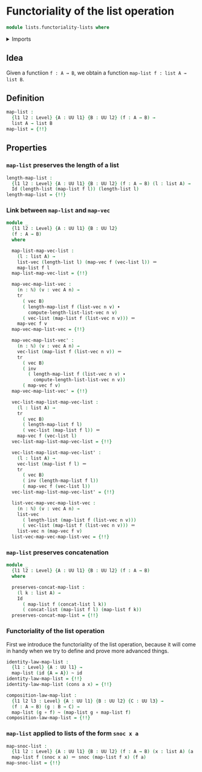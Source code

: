 # Functoriality of the list operation

```agda
module lists.functoriality-lists where
```

<details><summary>Imports</summary>

```agda
open import elementary-number-theory.equality-natural-numbers
open import elementary-number-theory.natural-numbers

open import foundation.action-on-identifications-functions
open import foundation.dependent-pair-types
open import foundation.equality-dependent-pair-types
open import foundation.function-types
open import foundation.homotopies
open import foundation.identity-types
open import foundation.propositions
open import foundation.transport-along-identifications
open import foundation.universe-levels

open import linear-algebra.functoriality-vectors
open import linear-algebra.vectors

open import lists.arrays
open import lists.concatenation-lists
open import lists.lists
```

</details>

## Idea

Given a functiion `f : A → B`, we obtain a function
`map-list f : list A → list B`.

## Definition

```agda
map-list :
  {l1 l2 : Level} {A : UU l1} {B : UU l2} (f : A → B) →
  list A → list B
map-list = {!!}
```

## Properties

### `map-list` preserves the length of a list

```agda
length-map-list :
  {l1 l2 : Level} {A : UU l1} {B : UU l2} (f : A → B) (l : list A) →
  Id (length-list (map-list f l)) (length-list l)
length-map-list = {!!}
```

### Link between `map-list` and `map-vec`

```agda
module _
  {l1 l2 : Level} {A : UU l1} {B : UU l2}
  (f : A → B)
  where

  map-list-map-vec-list :
    (l : list A) →
    list-vec (length-list l) (map-vec f (vec-list l)) ＝
    map-list f l
  map-list-map-vec-list = {!!}

  map-vec-map-list-vec :
    (n : ℕ) (v : vec A n) →
    tr
      ( vec B)
      ( length-map-list f (list-vec n v) ∙
        compute-length-list-list-vec n v)
      ( vec-list (map-list f (list-vec n v))) ＝
    map-vec f v
  map-vec-map-list-vec = {!!}

  map-vec-map-list-vec' :
    (n : ℕ) (v : vec A n) →
    vec-list (map-list f (list-vec n v)) ＝
    tr
      ( vec B)
      ( inv
        ( length-map-list f (list-vec n v) ∙
          compute-length-list-list-vec n v))
      ( map-vec f v)
  map-vec-map-list-vec' = {!!}

  vec-list-map-list-map-vec-list :
    (l : list A) →
    tr
      ( vec B)
      ( length-map-list f l)
      ( vec-list (map-list f l)) ＝
    map-vec f (vec-list l)
  vec-list-map-list-map-vec-list = {!!}

  vec-list-map-list-map-vec-list' :
    (l : list A) →
    vec-list (map-list f l) ＝
    tr
      ( vec B)
      ( inv (length-map-list f l))
      ( map-vec f (vec-list l))
  vec-list-map-list-map-vec-list' = {!!}

  list-vec-map-vec-map-list-vec :
    (n : ℕ) (v : vec A n) →
    list-vec
      ( length-list (map-list f (list-vec n v)))
      ( vec-list (map-list f (list-vec n v))) ＝
    list-vec n (map-vec f v)
  list-vec-map-vec-map-list-vec = {!!}
```

### `map-list` preserves concatenation

```agda
module _
  {l1 l2 : Level} {A : UU l1} {B : UU l2} (f : A → B)
  where

  preserves-concat-map-list :
    (l k : list A) →
    Id
      ( map-list f (concat-list l k))
      ( concat-list (map-list f l) (map-list f k))
  preserves-concat-map-list = {!!}
```

### Functoriality of the list operation

First we introduce the functoriality of the list operation, because it will come
in handy when we try to define and prove more advanced things.

```agda
identity-law-map-list :
  {l1 : Level} {A : UU l1} →
  map-list (id {A = A}) ~ id
identity-law-map-list = {!!}
identity-law-map-list (cons a x) = {!!}

composition-law-map-list :
  {l1 l2 l3 : Level} {A : UU l1} {B : UU l2} {C : UU l3} →
  (f : A → B) (g : B → C) →
  map-list (g ∘ f) ~ (map-list g ∘ map-list f)
composition-law-map-list = {!!}
```

### `map-list` applied to lists of the form `snoc x a`

```agda
map-snoc-list :
  {l1 l2 : Level} {A : UU l1} {B : UU l2} (f : A → B) (x : list A) (a : A) →
  map-list f (snoc x a) ＝ snoc (map-list f x) (f a)
map-snoc-list = {!!}
```
